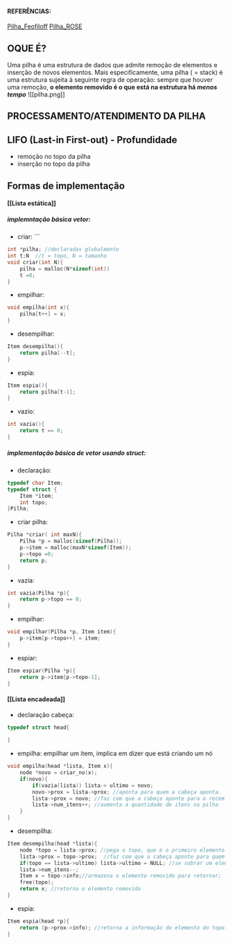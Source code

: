 #### REFERÊNCIAS:
[Pilha_Feofiloff](https://www.ime.usp.br/~pf/algoritmos/aulas/pilha.html)
[Pilha_ROSE](https://fga.rysh.com.br/eda1/aulas/9-tad.pdf)
## OQUE É?
Uma pilha é uma estrutura de dados que admite remoção de elementos e inserção de novos elementos. Mais especificamente, uma pilha ( = stack) é uma estrutura sujeita à seguinte regra de operação: sempre que houver uma remoção, **o elemento removido é o que está na estrutura há *menos tempo***
![[pilha.png]]

## PROCESSAMENTO/ATENDIMENTO DA PILHA

## LIFO (Last-in First-out) - Profundidade
- remoção no topo da pilha
- inserção no topo  da pilha

## Formas de implementação

#### [[Lista estática]]
##### implemntação básica vetor:
- criar: ```
``` C
int *pilha; //declaradas globalmente
int t;N  //t = topo, N = tamanho
void criar(int N){
	pilha = malloc(N*sizeof(int))
	t =0;
}
```
- empilhar:
``` C
void empilha(int x){
	pilha[t++] = x;
}
```
- desempilhar:
``` C
Item desempilha(){
	return pilha[--t]; 
}
```
- espia:
``` C
Item espia(){
	return pilha[t-1];
}
```
- vazio:
``` C
int vazia(){
	return t == 0;
}
```
##### implementação básica de vetor usando struct:
- declaração:
``` C
typedef char Item;
typedef struct {
	Item *item;
	int topo;
}Pilha;
``` 
- criar pilha:
``` C
Pilha *criar( int maxN){
	Pilha *p = malloc(sizeof(Pilha));
	p->item = malloc(maxN*sizeof(Item));
	p->topo =0;
	return p;
}
```
- vazia:
``` C
int vazia(Pilha *p){
	return p->topo == 0;
}
```
* empilhar:
``` C
void empilhar(Pilha *p, Item item){
	p->item[p->topo++] = item;
}
```
* espiar:
``` C
Item espiar(Pilha *p){
	return p->item[p->topo-1];
}
```
#### [[Lista encadeada]]

- declaração cabeça:
``` C
typedef struct head{
	
}
```
- empilha: 
empilhar um item, implica em dizer que está criando um nó
``` C
void empilha(head *lista, Item x){
	node *novo = criar_no(x);
	if(novo){
		if(vazia(lista)) lista-> ultimo = novo;
		novo->prox = lista->prox; //aponta para quem a cabeça aponta.
		lista->prox = novo; //faz com que a cabeça aponte para o recem nó criado
		lista->num_itens++; //aumenta a quantidade de itens na pilha
	} 
}
```
- desempilha:
``` C
Item desempilha(head *lista){
	node *topo = lista->prox; //pega o topo, que é o primeiro elemento.
	lista->prox = topo->prox;  //faz com que a cabeça aponte para quem o primeiro elemento aponta.
	if(topo == lista->ultimo) lista->ultimo = NULL; //se sobrar um elemento, aponta para NULL
	lista->num_itens--;
	Item x = topo->info;//armazena o elemento removido para retornar;
	free(topo);
	return x; //retorna o elemento removido
}
```
- espia:
```C
Item espia(head *p){
	return (p->prox->info); //retorna a informação do elemento do topo.
}
```
